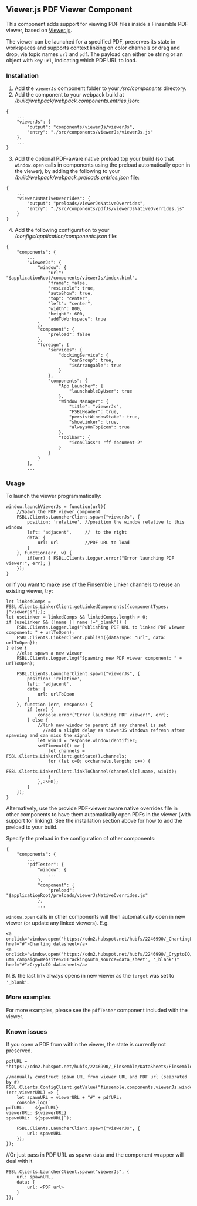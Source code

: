 ## Viewer.js PDF Viewer Component ##
This component adds support for viewing PDF files inside a Finsemble PDF viewer, based on [Viewer.js](https://viewerjs.org/).

The viewer can be launched for a specified PDF, preserves its state in workspaces and supports context linking on color channels or drag and drop, via topic names `url` and `pdf`. The payload can either be string or an object with key `url`, indicating which PDF URL to load. 

### Installation ###
1. Add the `viewerJs` component folder to your _/src/components_ directory.
2. Add the component to your webpack build at _/build/webpack/webpack.components.entries.json_: 
```
{
    ...
    "viewerJs": {
        "output": "components/viewerJs/viewerJs",
        "entry": "./src/components/viewerJs/viewerJs.js"
    },
    ...
}
```
3. Add the optional PDF-aware native preload top your build (so that `window.open` calls in components using the preload automatically open in the viewer), by adding the following to your _/build/webpack/webpack.preloads.entries.json_ file:
```
{
	...
	"viewerJsNativeOverrides": {
		"output": "preloads/viewerJsNativeOverrides",
		"entry": "./src/components/pdfJs/viewerJsNativeOverrides.js"
	}
}
```
4. Add the following configuration to your _/configs/application/components.json_ file:
```
{
    "components": {
        ...
        "viewerJs": {
            "window": {
                "url": "$applicationRoot/components/viewerJs/index.html",
                "frame": false,
                "resizable": true,
                "autoShow": true,
                "top": "center",
                "left": "center",
                "width": 800,
                "height": 600,
                "addToWorkspace": true
            },
            "component": {
                "preload": false
            },
            "foreign": {
                "services": {
                    "dockingService": {
                        "canGroup": true,
                        "isArrangable": true
                    }
                },
                "components": {
                    "App Launcher": {
                        "launchableByUser": true
                    },
                    "Window Manager": {
                        "title": "viewerJs",
                        "FSBLHeader": true,
                        "persistWindowState": true,
                        "showLinker": true,
                        "alwaysOnTopIcon": true
                    },
                    "Toolbar": {
                        "iconClass": "ff-document-2"
                    }
                }
            }
        },
        ...
```

### Usage ###
To launch the viewer programmatically:

```
window.launchViewerJs = function(url){
	//Spawn the PDF viewer component
	FSBL.Clients.LauncherClient.spawn("viewerJs", {
		position: 'relative', //position the window relative to this window
		left: 'adjacent',     //  to the right
		data: {
			url: url          //PDF URL to load
		}
	}, function(err, w) {
		if(err) { FSBL.Clients.Logger.error("Error launching PDF viewer!", err); }
	});
}
```
or if you want to make use of the Finsemble Linker channels to reuse an existing viewer, try:
```
let linkedComps = FSBL.Clients.LinkerClient.getLinkedComponents({componentTypes: ["viewerJs"]});
let useLinker = linkedComps && linkedComps.length > 0;
if (useLinker && (!name || name !="_blank")) {
	FSBL.Clients.Logger.log("Publishing PDF URL to linked PDF viewer component: " + urlToOpen);
	FSBL.Clients.LinkerClient.publish({dataType: "url", data: urlToOpen});
} else {
	//else spawn a new viewer
	FSBL.Clients.Logger.log("Spawning new PDF viewer component: " + urlToOpen);

	FSBL.Clients.LauncherClient.spawn("viewerJs", { 
		position: 'relative',
		left: 'adjacent',
		data: {
			url: urlToOpen
		}
	}, function (err, response) {
		if (err) {
			console.error("Error launching PDF viewer!", err);
		} else {
			//link new window to parent if any channel is set
			  //add a slight delay as viewerJS windows refresh after spawning and can miss the signal
			let winId = response.windowIdentifier;
			setTimeout(() => {
				let channels = FSBL.Clients.LinkerClient.getState().channels;
				for (let c=0; c<channels.length; c++) {
					FSBL.Clients.LinkerClient.linkToChannel(channels[c].name, winId);
				}
			},2500);
		}
	});
}
```

Alternatively, use the provide PDF-viewer aware native overrides file in other components to have them automatically open PDFs in the viewer (with support for linking). See the installation section above for how to add the preload to your build.

Specify the preload in the configuration of other components:
```
{
    "components": {
        ...
        "pdfTester": {
            "window": {
                ...
            },
            "component": {
                "preload": "$applicationRoot/preloads/viewerJsNativeOverrides.js"
            },
			...
```

`window.open` calls in other components will then automatically open in new viewer (or update any linked viewers). E.g.

```
<a onclick="window.open('https://cdn2.hubspot.net/hubfs/2246990/_ChartingLibrary/Library_DataSheet_7_26_17.pdf')" href="#">Charting datasheet</a>
<a onclick="window.open('https://cdn2.hubspot.net/hubfs/2246990/_CryptoIQ/CryptoIQ_Data_Sheet.pdf?utm_campaign=Website%20Tracking&utm_source=data_sheet', '_blank')" href="#">CryptoIQ datasheet</a>
```     
N.B. the last link always opens in new viewer as the `target` was set to `'_blank'`.

### More examples ###
For more examples, please see the `pdfTester` component included with the viewer.

### Known issues ###
If you open a PDF from within the viewer, the state is currently not preserved.




















```
pdfURL = "https://cdn2.hubspot.net/hubfs/2246990/_Finsemble/DataSheets/Finsemble_DataSheet_4_12_18.pdf";

//manually construct spawn URL from viewer URL and PDF url (seaprated by #)
FSBL.Clients.ConfigClient.getValue("finsemble.components.viewerJs.window.url", (err,viewerURL) => {
    let spawnURL = viewerURL + "#" + pdfURL;
    console.log(`
pdfURL:    ${pdfURL}
viewerURL: ${viewerURL}
spawnURL:  ${spawnURL}`);

    FSBL.Clients.LauncherClient.spawn("viewerJs", {
        url: spawnURL
    });
});
```

//Or just pass in PDF URL as spawn data and the component wrapper will deal with it
```
FSBL.Clients.LauncherClient.spawn("viewerJs", {
    url: spawnURL,
	data: {
		url: <PDF url>
	}
});
```